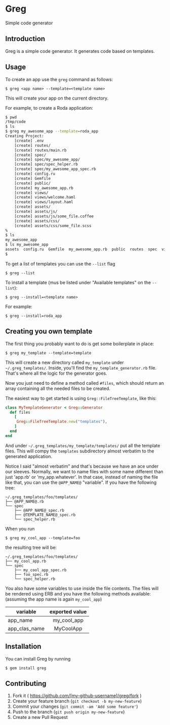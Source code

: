 # Greg

Simple code generator

## Introduction

Greg is a simple code generator. It generates code based on templates.

## Usage

To create an app use the `greg` command as follows:

    $ greg <app name> --template=<template name>

This will create your app on the current directory.

For example, to create a Roda application:

```bash
$ pwd
/tmp/code
$ ls
$ greg my_awesome_app --template=roda_app
Creating Project:
    [create] .env
    [create] routes/
    [create] routes/main.rb
    [create] spec/
    [create] spec/my_awesome_app/
    [create] spec/spec_helper.rb
    [create] spec/my_awesome_app_spec.rb
    [create] config.ru
    [create] Gemfile
    [create] public/
    [create] my_awesome_app.rb
    [create] views/
    [create] views/welcome.haml
    [create] views/layout.haml
    [create] assets/
    [create] assets/js/
    [create] assets/js/some_file.coffee
    [create] assets/css/
    [create] assets/css/some_file.scss
%
$ ls
my_awesome_app
$ ls my_awesome_app
assets  config.ru  Gemfile  my_awesome_app.rb  public  routes  spec  views
$
```

To get a list of templates you can use the `--list` flag

    $ greg --list

To install a template (mus be listed under "Available templates" on the `--list`):

    $ greg --install=<template name>

For example:

    $ greg --install=roda_app

## Creating you own template

The first thing you probably want to do is get some boilerplate in place:

    $ greg my_template --template=template

This will create a new directory called `my_template` under `~/.greg_templates/`.
Inside, you'll find the `my_template_generator.rb` file. That's where all the logic for the generator goes.

Now you just need to define a method called `#files`, which should return an array containing all the needed files to be created.

The easiest way to get started is using `Greg::FileTreeTemplate`, like this:

```ruby
class MyTemplateGenerator < Greg::Generator
  def files
    [
     Greg::FileTreeTemplate.new("templates"),
    ]
  end
end
```

And under `~/.greg_templates/my_template/templates/` put all the template files. This will compy the `templates` subdirectory almost verbatim to the generated application.

Notice I said "almost verbatim" and that's because we have an ace under our sleeves.
Normally, we want to name files with some name different than just 'app.rb' or 'my_app.whatever'. In that case, instead of naming the file like that, you can use the `@APP_NAME@` "variable".
If you have the following tree:

```
~/.greg_templates/foo/templates/
├── @APP_NAME@.rb
└── spec
    ├── @APP_NAME@_spec.rb
    ├── @TEMPLATE_NAME@_spec.rb
    └── spec_helper.rb
```

When you run

    $ greg my_cool_app --template=foo

the resulting tree will be:

```
~/.greg_templates/foo/templates/
├── my_cool_app.rb
└── spec
    ├── my_cool_app_spec.rb
    ├── foo_spec.rb
    └── spec_helper.rb
```

You also have some variables to use inside the file contents. The files will be rendered using ERB and you have the following methods available:
(assuming the app name is again `my_cool_app`)

| variable      | exported value |
| ------------- |:--------------:| 
| app_name      | my_cool_app    | 
| app_clas_name | MyCoolApp      | 

## Installation

You can install Greg by running

    $ gem install greg

## Contributing

1. Fork it ( https://github.com/[my-github-username]/greg/fork )
2. Create your feature branch (`git checkout -b my-new-feature`)
3. Commit your changes (`git commit -am 'Add some feature'`)
4. Push to the branch (`git push origin my-new-feature`)
5. Create a new Pull Request
